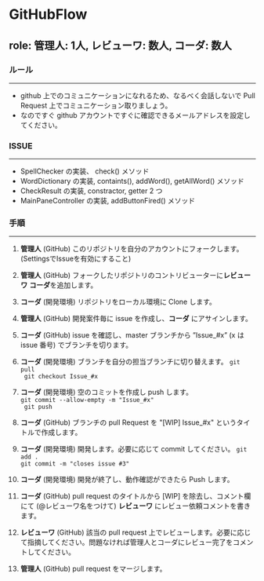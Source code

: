# GitHubFlow  
  
## role: **管理人:** 1人, **レビューワ:** 数人, **コーダ:** 数人  

### ルール 
---- 
* github 上でのコミュニケーションになれるため、なるべく会話しないで Pull Request 上でコミュニケーション取りましょう。  
* なのですぐ github アカウントですぐに確認できるメールアドレスを設定してください。  
  
  
### ISSUE  
----   
* SpellChecker の実装、 check() メソッド    
* WordDictionary の実装, containts(), addWord(), getAllWord() メソッド
* CheckResult の実装, constractor, getter 2 つ  
* MainPaneController の実装, addButtonFired()  メソッド

### 手順
---- 
1. **管理人** (GitHub) このリポジトリを自分のアカウントにフォークします。(SettingsでIssueを有効にすること)  
2. **管理人** (GitHub) フォークしたリポジトリのコントリビューターに**レビューワ** **コーダ**を追加します。  
3. **コーダ** (開発環境) リポジトリをローカル環境に Clone します。
3. **管理人** (GitHub) 開発案件毎に issue を作成し、**コーダ** にアサインします。  
4. **コーダ** (GitHub) issue を確認し、master ブランチから ”Issue_#x” (x は issue 番号) でブランチを切ります。
5. **コーダ** (開発環境) ブランチを自分の担当ブランチに切り替えます。 
  ``` git pull ```  
  ``` git checkout Issue_#x```  

6. **コーダ** (開発環境) 空のコミットを作成し push します。   
  ``` git commit --allow-empty -m "Issue_#x" ```  
  ``` git push```  
7. **コーダ** (GitHub) ブランチの pull Request を "[WIP] Issue_#x" というタイトルで作成します。  
8. **コーダ** (開発環境) 開発します。必要に応じて commit してください。
  ``` git add . ```  
  ``` git commit -m "closes issue #3" ```  

9. **コーダ** (開発環境) 開発が終了し、動作確認ができたら Push します。  
10. **コーダ** (GitHub) pull request のタイトルから [WIP] を除去し、コメント欄にて (@レビューワ名をつけて) **レビューワ** にレビュー依頼コメントを書きます。  
11. **レビューワ** (GitHub) 該当の pull request 上でレビューします。必要に応じて指摘してください。問題なければ管理人とコーダにレビュー完了をコメントしてください。  
12. **管理人** (GitHub) pull request をマージします。  
